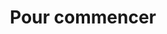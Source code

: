 ---
icon: question
title: Pour commencer
description: Ajouter un appareil à son compte, trouver une adresse MAC, etc.
---